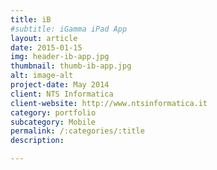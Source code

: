 ```yaml
---
title: iB
#subtitle: iGamma iPad App
layout: article
date: 2015-01-15
img: header-ib-app.jpg
thumbnail: thumb-ib-app.jpg
alt: image-alt
project-date: May 2014
client: NTS Informatica
client-website: http://www.ntsinformatica.it
category: portfolio
subcategory: Mobile
permalink: /:categories/:title
description: 

---
```

